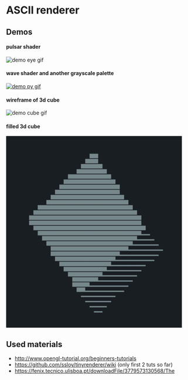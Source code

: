 # ASCII renderer


## Demos

#### pulsar shader
![demo eye gif](images/demo-eye.gif)

#### wave shader and another grayscale palette
[![demo py gif](images/demo-py.gif)](https://asciinema.org/a/210121)

#### wireframe of 3d cube
![demo cube gif](images/demo-cube.gif)

#### filled 3d cube 
![demo cube gif](images/demo-cube2.gif)

## Used materials

- http://www.opengl-tutorial.org/beginners-tutorials
- https://github.com/ssloy/tinyrenderer/wiki (only first 2 tuts so far)
- https://fenix.tecnico.ulisboa.pt/downloadFile/3779573130568/The
